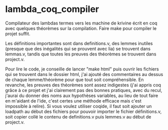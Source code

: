 # lambda_coq_compiler

Compilateur des lambdas termes vers les machine de krivine écrit en coq avec quelques théorèmes sur la compilation.
Faire make pour compiler le projet suffit.

Les définitions importantes sont dans definitions.v, des lemmes inutiles (presque que des inégalités qui se prouvent avec lia) se trouvent dans lemmas.v,
tandis que toutes les preuves des théorèmes se trouvent dans project.v.

Pour lire le code, je conseille de lancer "make html" puis ouvrir les fichiers qui se trouvent dans le dossier html, j'ai ajouté des commentaires au dessus de chaque lemme/théorème pour que tout soit compréhensible.
En revanche, les preuves des théorèmes sont assez indigestes (j'ai appris coq grâce à ce projet et j'ai clairement pas des bonnes pratiques, avec du recul, j'aurai du donner des noms aux hypothèses variables, au lieu de tout faire en m'aidant de l'ide, c'est certes une méthode efficace mais c'est impossible à relire).
Si vous voulez utiliser coqide, il faut soit ajouter un loadpath au début des fichiers pour pouvoir importer le fichier définitions.v, soit copier collé le contenu de definitions.v puis lemmes.v au début de project.v.
